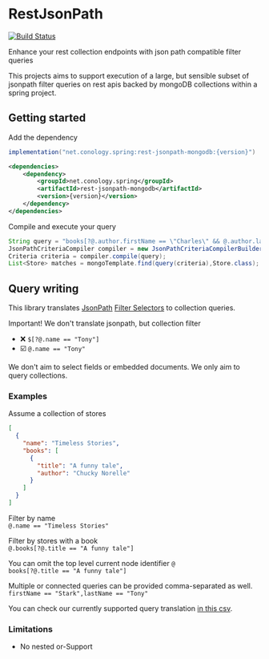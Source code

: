 # RestJsonPath
[![Build Status](https://github.com/conology/rest-jsonpath/actions/workflows/verify.yml/badge.svg)](https://github.com/goatfryed/assert-baseline/actions/workflows/verify.yml)

Enhance your rest collection endpoints with json path compatible filter queries

This projects aims to support execution of a large, but sensible subset of jsonpath filter queries
on rest apis backed by mongoDB collections within a spring project.

## Getting started
Add the dependency
```groovy
implementation("net.conology.spring:rest-jsonpath-mongodb:{version}")
```

````xml
<dependencies>
    <dependency>
        <groupId>net.conology.spring</groupId>
        <artifactId>rest-jsonpath-mongodb</artifactId>
        <version>{version}</version>
    </dependency>
</dependencies>
````

Compile and execute your query

```java
String query = "books[?@.author.firstName == \"Charles\" && @.author.lastName == \"Darwin\"]";
JsonPathCriteriaCompiler compiler = new JsonPathCriteriaCompilerBuilder().build();
Criteria criteria = compiler.compile(query);
List<Store> matches = mongoTemplate.find(query(criteria),Store.class);
```

## Query writing
This library translates [JsonPath](https://datatracker.ietf.org/doc/html/rfc9535#name-filter-selector)
[Filter Selectors](https://datatracker.ietf.org/doc/html/rfc9535#name-filter-selector)
to collection queries.

Important! We don't translate jsonpath, but collection filter
- ❌ `$[?@.name == "Tony"]`
- ☑️ `@.name == "Tony"`

We don't aim to select fields or embedded documents. We only aim to query collections.

### Examples
Assume a collection of stores
```json
[
  {
    "name": "Timeless Stories",
    "books": [
      {
        "title": "A funny tale",
        "author": "Chucky Norelle"
      }
    ]
  }
]
```
Filter by name\
`@.name == "Timeless Stories"`

Filter by stores with a book\
`@.books[?@.title == "A funny tale"]`

You can omit the top level current node identifier `@`\
`books[?@.title == "A funny tale"]`

Multiple or connected queries can be provided comma-separated as well.\
`firstName == "Stark",lastName == "Tony"`


You can check our currently supported query translation 
[in this csv](./src/spring-mongo/src/test/resources/MongoCriteriaCompilerPassTest.csv).

### Limitations
- No nested or-Support



